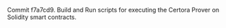 Commit f7a7cd9.                    Build and Run scripts for executing the Certora Prover on Solidity smart contracts.